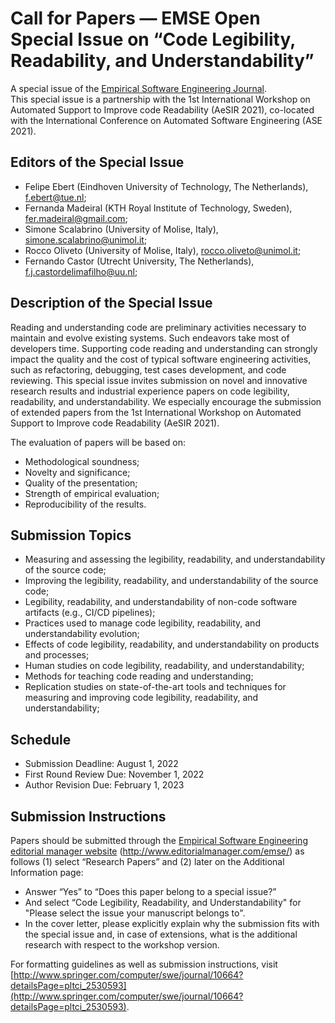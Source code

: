 # Call for Papers — EMSE Open Special Issue on “Code Legibility, Readability, and Understandability”
A special issue of the [Empirical Software Engineering Journal](http://www.springer.com/computer/swe/journal/10664). <br/>
This special issue is a partnership with the 1st International Workshop on Automated Support to Improve code Readability (AeSIR 2021), co-located with the International Conference on Automated Software Engineering (ASE 2021).

## Editors of the Special Issue

- Felipe Ebert (Eindhoven University of Technology, The Netherlands), f.ebert@tue.nl;
- Fernanda Madeiral (KTH Royal Institute of Technology, Sweden), fer.madeiral@gmail.com;
- Simone Scalabrino (University of Molise, Italy), simone.scalabrino@unimol.it;
- Rocco Oliveto (University of Molise, Italy), rocco.oliveto@unimol.it;
- Fernando Castor (Utrecht University, The Netherlands), f.j.castordelimafilho@uu.nl;

## Description of the Special Issue
Reading and understanding code are preliminary activities necessary to maintain and evolve existing systems. Such endeavors take most of developers time. Supporting code reading and understanding can strongly impact the quality and the cost of typical software engineering activities, such as refactoring, debugging, test cases development, and code reviewing.
This special issue invites submission on novel and innovative research results and industrial experience papers on code legibility, readability, and understandability. We especially encourage the submission of extended papers from the 1st International Workshop on Automated Support to Improve code Readability (AeSIR 2021). 

The evaluation of papers will be based on:

- Methodological soundness;
- Novelty and significance;
- Quality of the presentation;
- Strength of empirical evaluation;
- Reproducibility of the results.

## Submission Topics

- Measuring and assessing the legibility, readability, and understandability of the source code;
- Improving the legibility, readability, and understandability of the source code;
- Legibility, readability, and understandability of non-code software artifacts (e.g., CI/CD pipelines);
- Practices used to manage code legibility, readability, and understandability evolution;
- Effects of code legibility, readability, and understandability on products and processes;
- Human studies on code legibility, readability, and understandability;
- Methods for teaching code reading and understanding;
- Replication studies on state-of-the-art tools and techniques for measuring and improving code legibility, readability, and understandability;

## Schedule

- Submission Deadline: August 1, 2022
- First Round Review Due: November 1, 2022
- Author Revision Due: February 1, 2023

## Submission Instructions
Papers should be submitted through the [Empirical Software Engineering editorial manager website](http://www.editorialmanager.com/emse/) (http://www.editorialmanager.com/emse/) as follows (1) select “Research Papers” and (2) later on the Additional Information page:
- Answer “Yes” to “Does this paper belong to a special issue?”
- And select “Code Legibility, Readability, and Understandability" for "Please select the issue your manuscript belongs to".
- In the cover letter, please explicitly explain why the submission fits with the special issue and, in case of extensions, what is the additional research with respect to the workshop version.

For formatting guidelines as well as submission instructions, visit [http://www.springer.com/computer/swe/journal/10664?detailsPage=pltci_2530593](http://www.springer.com/computer/swe/journal/10664?detailsPage=pltci_2530593).

